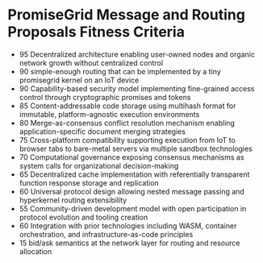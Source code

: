 # PromiseGrid Message and Routing Proposals Fitness Criteria

- 95 Decentralized architecture enabling user-owned nodes and organic
  network growth without centralized control
- 90 simple-enough routing that can be implemented by a tiny
  promisegrid kernel on an IoT device
- 90 Capability-based security model implementing fine-grained access
  control through cryptographic promises and tokens
- 85 Content-addressable code storage using multihash format for
  immutable, platform-agnostic execution environments
- 80 Merge-as-consensus conflict resolution mechanism enabling
  application-specific document merging strategies
- 75 Cross-platform compatibility supporting execution from IoT to browser
  tabs to bare-metal servers via multiple sandbox technologies
- 70 Computational governance exposing consensus mechanisms as system
  calls for organizational decision-making
- 65 Decentralized cache implementation with referentially transparent
  function response storage and replication
- 60 Universal protocol design allowing nested message passing and
  hyperkernel routing extensibility
- 55 Community-driven development model with open participation in
  protocol evolution and tooling creation
- 60 Integration with prior technologies including WASM, container
  orchestration, and infrastructure-as-code principles
- 15 bid/ask semantics at the network layer for
  routing and resource allocation 
